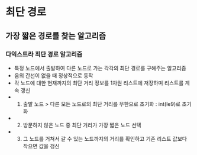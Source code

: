 # 최단 경로
## 가장 짧은 경로를 찾는 알고리즘

### 다익스트라 최단 경로 알고리즘
* 특정 노드에서 출발하여 다른 노드로 가는 각각의 최단 경로를 구해주는 알고리즘
* 음의 간선이 없을 때 정상적으로 동작
* 각 노드에 대한 현재까지의 최단 거리 정보를 1차원 리스트에 저장하며 리스트를 계속 갱신
* 1) 출발 노드 > 다른 모든 노드로의 최단 거리를 무한으로 초기화 : int(le9)로 초기화
* 2) 방문하지 않은 노드 중 최단 거리가 가장 짧은 노드 선택
* 3) 그 노드를 거쳐서 갈 수 있는 노드까지의 거리를 확인하고 기존 리스트 값보다 작으면 값을 갱신 
